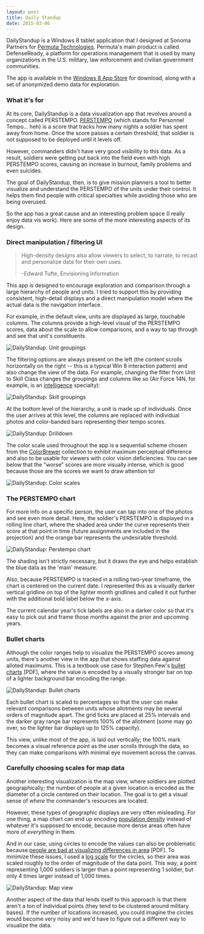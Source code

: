 ```yaml
---
layout: post
title: Daily Standup
date: 2015-03-06
---
```


DailyStandup is a Windows 8 tablet application that I designed at Sonoma Partners for [Permuta Technologies](http://www.permuta.com/). Permuta's main product is called DefenseReady, a platform for operations management that is used by many organizations in the U.S. military, law enforcement and civilian government communities.

The app is available in the [Windows 8 App Store](http://apps.microsoft.com/windows/en-us/app/defenseready-daily-standup/c2e5d633-7592-4c27-b8a5-012188056c1d) for download, along with a set of anonymized demo data for exploration.


### What it's for

At its core, DailyStandup is a data visualization app that revolves around a concept called PERSTEMPO. [PERSTEMPO](http://www.defense.gov/news/newsarticle.aspx?id=42131) (which stands for Personnel Tempo... heh) is a score that tracks how many nights a soldier has spent away from home. Once the score passes a certain threshold, that soldier is not supposed to be deployed until it levels off.

However, commanders didn't have very good visibility to this data. As a result, soldiers were getting put back into the field even with high PERSTEMPO scores, causing an increase in burnout, family problems and even suicides.

The goal of DailyStandup, then, is to give mission planners a tool to better visualize and understand the PERSTEMPO of the units under their control. It helps them find people with critical specialties while avoiding those who are being overused.

So the app has a great cause and an interesting problem space (I really enjoy data vis work). Here are some of the more interesting aspects of its design.


### Direct manipulation / filtering UI

> High-density designs also allow viewers to select, to narrate, to recast and personalize data for their own uses.
>
> -Edward Tufte, Envisioning Information

This app is designed to encourage exploration and comparison through a large hierarchy of people and units. I tried to support this by providing consistent, high-detail displays and a direct manipulation model where the actual data is the navigation interface.

For example, in the default view, units are displayed as large, touchable columns. The columns provide a high-level visual of the PERSTEMPO scores, data about the scale to allow comparisons, and a way to tap through and see that unit's constituents.

![DailyStandup: Unit groupings]({{site.img}}/projects/dailystandup/units.png)

The filtering options are always present on the left (the content scrolls horizontally on the right -- this is a typical Win 8 interaction pattern) and also change the view of the data. For example, changing the filter from Unit to Skill Class changes the groupings and columns like so (Air Force 14N, for example, is an [intelligence](http://usmilitary.about.com/od/officerjobs/a/14nx.htm) specialty):

![DailyStandup: Skill groupings]({{site.img}}/projects/dailystandup/skills.png)

At the bottom level of the hierarchy, a unit is made up of individuals. Once the user arrives at this level, the columns are replaced with individual photos and color-banded bars representing their tempo scores.

![DailyStandup: Drilldown]({{site.img}}/projects/dailystandup/drilldown.png)

The color scale used throughout the app is a sequential scheme chosen from the [ColorBrewer](http://bl.ocks.org/mbostock/5577023) collection to exhibit maximum perceptual difference and also to be usable for viewers with color vision deficiencies. You can see below that the "worse" scores are more visually intense, which is good because those are the scores we want to draw attention to!

![DailyStandup: Color scales]({{site.img}}/projects/dailystandup/colors.png)


### The PERSTEMPO chart

For more info on a specific person, the user can tap into one of the photos and see even more detail. Here, the soldier's PERSTEMPO is displayed in a rolling line chart, where the shaded area under the curve represents their score at that point in time (future assignments are included in the projection) and the orange bar represents the undesirable threshold.

![DailyStandup: Perstempo chart]({{site.img}}/projects/dailystandup/chart.png)

The shading isn't strictly necessary, but it draws the eye and helps establish the blue data as the 'main' measure.

Also, because PERSTEMPO is tracked in a rolling two-year timeframe, the chart is centered on the current date. I represented this as a visually darker vertical gridline on top of the lighter month gridlines and called it out further with the additional bold label below the *x*-axis.

The current calendar year's tick labels are also in a darker color so that it's easy to pick out and frame those months against the prior and upcoming years.


### Bullet charts

Although the color ranges help to visualize the PERSTEMPO scores among units, there's another view in the app that shows staffing data against alloted maximums. This is a textbook use case for Stephen Few's [bullet charts](http://www.perceptualedge.com/articles/misc/Bullet_Graph_Design_Spec.pdf) [PDF], where the value is encoded by a visually stronger bar on top of a lighter background bar encoding the range.

![DailyStandup: Bullet charts]({{site.img}}/projects/dailystandup/bullets.png)

Each bullet chart is scaled to percentages so that the user can make relevant comparisons between units whose allotments may be several orders of magnitude apart. The grid ticks are placed at 25% intervals and the darker gray range bar represents 100% of the allotment (some may go over, so the lighter bar displays up to 125% capacity).

This view, unlike most of the app, is laid out vertically; the 100% mark becomes a visual reference point as the user scrolls through the data, so they can make comparisons with minimal eye movement across the canvas.


### Carefully choosing scales for map data

Another interesting visualization is the map view, where soldiers are plotted geographically; the number of people at a given location is encoded as the diameter of a circle centered on their location. The goal is to get a visual sense of *where* the commander's resources are located.

However, these types of geographic displays are very often misleading. For one thing, a map chart can end up encoding [population density](http://junkcharts.typepad.com/junk_charts/2010/08/different-pictures-of-unemployment-.html) instead of whatever it's supposed to encode, because more dense areas often have more of *everything* in them.

And in our case, using circles to encode the values can also be problematic because [people are bad at visualizing differences in area](http://www.perceptualedge.com/articles/08-21-07.pdf) [PDF]. To minimize these issues, I used a [log scale](http://en.wikipedia.org/wiki/Logarithmic_scale) for the circles, so their area was scaled roughly to the order of magnitude of the data point. This way, a point representing 1,000 soldiers is larger than a point representing 1 soldier, but only 4 times larger instead of 1,000 times.

![DailyStandup: Map view]({{site.img}}/projects/dailystandup/map.png)

Another aspect of the data that lends itself to this approach is that there aren't a ton of individual points (they tend to be clustered around military bases). If the number of locations increased, you could imagine the circles would become very noisy and we'd have to figure out a different way to visualize the data.
